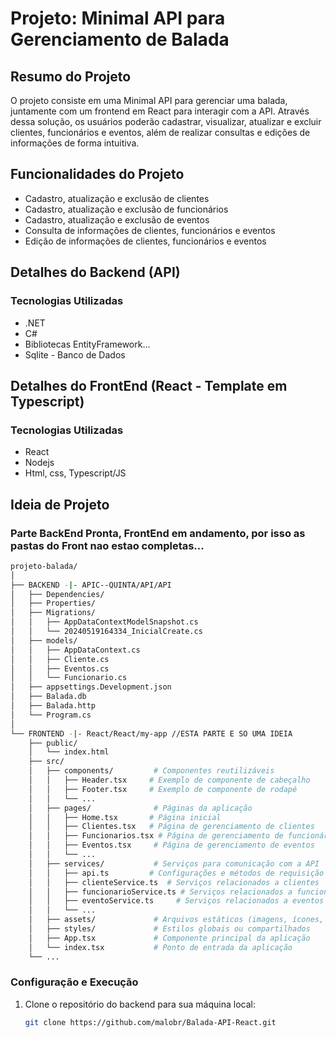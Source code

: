 # Projeto: Minimal API para Gerenciamento de Balada

## Resumo do Projeto
O projeto consiste em uma Minimal API para gerenciar uma balada, juntamente com um frontend em React para interagir com a API. Através dessa solução, os usuários poderão cadastrar, visualizar, atualizar e excluir clientes, funcionários e eventos, além de realizar consultas e edições de informações de forma intuitiva.

## Funcionalidades do Projeto
- Cadastro, atualização e exclusão de clientes
- Cadastro, atualização e exclusão de funcionários
- Cadastro, atualização e exclusão de eventos
- Consulta de informações de clientes, funcionários e eventos
- Edição de informações de clientes, funcionários e eventos

## Detalhes do Backend (API)
### Tecnologias Utilizadas
- .NET
- C#
- Bibliotecas EntityFramework...
- Sqlite - Banco de Dados

## Detalhes do FrontEnd (React - Template em Typescript)
### Tecnologias Utilizadas
- React
- Nodejs
- Html, css, Typescript/JS

## Ideia de Projeto
### Parte BackEnd Pronta, FrontEnd em andamento, por isso as pastas do Front nao estao completas...

```bash
projeto-balada/
│
├── BACKEND -|- APIC--QUINTA/API/API
│   ├── Dependencies/
│   ├── Properties/
│   ├── Migrations/
│   │   ├── AppDataContextModelSnapshot.cs
│   │   └── 20240519164334_InicialCreate.cs
│   ├── models/
│   │   ├── AppDataContext.cs
│   │   ├── Cliente.cs
│   │   ├── Eventos.cs
│   │   └── Funcionario.cs
│   ├── appsettings.Development.json
│   ├── Balada.db
│   ├── Balada.http
│   └── Program.cs
│
└── FRONTEND -|- React/React/my-app //ESTA PARTE E SO UMA IDEIA
    ├── public/
    │   └── index.html
    ├── src/
    │   ├── components/         # Componentes reutilizáveis
    │   │   ├── Header.tsx     # Exemplo de componente de cabeçalho
    │   │   ├── Footer.tsx     # Exemplo de componente de rodapé
    │   │   └── ...
    │   ├── pages/              # Páginas da aplicação
    │   │   ├── Home.tsx       # Página inicial
    │   │   ├── Clientes.tsx   # Página de gerenciamento de clientes
    │   │   ├── Funcionarios.tsx # Página de gerenciamento de funcionários
    │   │   ├── Eventos.tsx     # Página de gerenciamento de eventos
    │   │   └── ...
    │   ├── services/           # Serviços para comunicação com a API
    │   │   ├── api.ts         # Configurações e métodos de requisição HTTP
    │   │   ├── clienteService.ts  # Serviços relacionados a clientes
    │   │   ├── funcionarioService.ts # Serviços relacionados a funcionários
    │   │   ├── eventoService.ts     # Serviços relacionados a eventos
    │   │   └── ...
    │   ├── assets/             # Arquivos estáticos (imagens, ícones, etc.)
    │   ├── styles/             # Estilos globais ou compartilhados
    │   ├── App.tsx             # Componente principal da aplicação
    │   └── index.tsx           # Ponto de entrada da aplicação
    └── ...

```
### Configuração e Execução
1. Clone o repositório do backend para sua máquina local:
   ```bash
   git clone https://github.com/malobr/Balada-API-React.git


 
